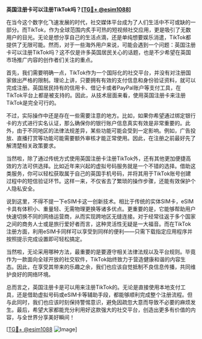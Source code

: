 **英国注册卡可以注册TikTok吗？[[TG💪+ @esim1088](https://t.me/s/esim1088)]**

在当今这个数字化飞速发展的时代，社交媒体平台成为了人们生活中不可或缺的一部分。而TikTok，作为全球范围内炙手可热的短视频社交应用，更是吸引了无数用户的目光。无论是想分享自己的生活点滴，还是单纯想要娱乐消遣，TikTok都提供了无限可能。然而，对于一些海外用户来说，可能会遇到一个问题：英国注册卡可以注册TikTok吗？这不仅是许多英国居民关心的话题，也是不少希望在英国市场推广内容的创作者们关注的重点。

首先，我们需要明确一点，TikTok作为一个国际化的社交平台，并没有对注册国家做出严格的限制。理论上讲，只要拥有有效的支付信息和身份验证资料，就可以完成注册。英国居民持有的信用卡、借记卡或者PayPal账户等支付工具，在TikTok平台上都是被支持的。因此，从技术层面来看，使用英国注册卡来注册TikTok是完全可行的。

不过，实际操作中还是存在一些需要注意的地方。比如，如果你希望通过绑定银行卡的方式进行实名认证，那么确保你的银行账户信息真实有效是非常重要的。此外，由于不同地区的法律法规差异，某些功能可能会受到一定影响。例如，广告投放、直播打赏等功能可能需要额外审核才能正常使用。因此，在注册之前最好先了解清楚相关政策要求。

当然啦，除了通过传统方式使用英国注册卡注册TikTok外，还有其他更加便捷高效的方法可供选择。比如近年来兴起的虚拟号码服务就是一个不错的选择。借助这类服务，你可以轻松获取属于自己的英国手机号码，并将其用于TikTok账号创建过程中的短信验证环节。这样一来，不仅省去了繁琐的操作步骤，还能有效保护个人隐私安全。

说到这里，不得不提一下eSIM卡这一创新技术。相比于传统的实体SIM卡，eSIM卡具有体积小、重量轻、无需物理更换等诸多优点。更重要的是，它能够帮助用户快速切换不同的网络运营商，从而实现跨地区无缝连接。对于经常往返于多个国家之间的商务人士或是旅行爱好者而言，这种灵活性无疑是一大福音。而在TikTok注册方面，利用eSIM卡同样可以享受到同样的便利——只需下载指定应用程序并按照提示完成设置即可轻松搞定。

当然啦，无论采用哪种方法，最重要的是要遵守相关法律法规以及平台规则。毕竟作为一款面向全球开放的社交软件，TikTok始终致力于营造健康和谐的内容生态。因此，在享受其带来的乐趣之余，我们也应该自觉抵制不良信息传播，共同维护良好的网络环境。

总而言之，英国注册卡是可以用来注册TikTok的。无论是直接使用本地支付工具，还是借助虚拟号码或eSIM卡等辅助手段，都能够顺利完成整个注册流程。但与此同时，我们也应该时刻保持警惕意识，避免因疏忽大意而导致不必要的麻烦发生。最后，希望大家都能充分利用好这款强大的社交平台，创造出更多有价值的内容，与全世界分享美好瞬间！

[[TG💪+ @esim1088](https://t.me/s/esim1088) ![Image](https://i.postimg.cc/4NQfJmqS/Snipaste-2025-05-13-00-14-12.png)]
